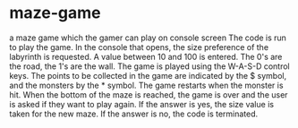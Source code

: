 # maze-game
a maze game which the gamer can play on console screen 
The code is run to play the game. In the console that opens, the size preference of the labyrinth is requested. A value between 10 and 100 is entered. The 0's are the road, the 1's are the wall. The game is played using the W-A-S-D control keys. The points to be collected in the game are indicated by the $ symbol, and the monsters by the * symbol. The game restarts when the monster is hit. When the bottom of the maze is reached, the game is over and the user is asked if they want to play again. If the answer is yes, the size value is taken for the new maze. If the answer is no, the code is terminated.
